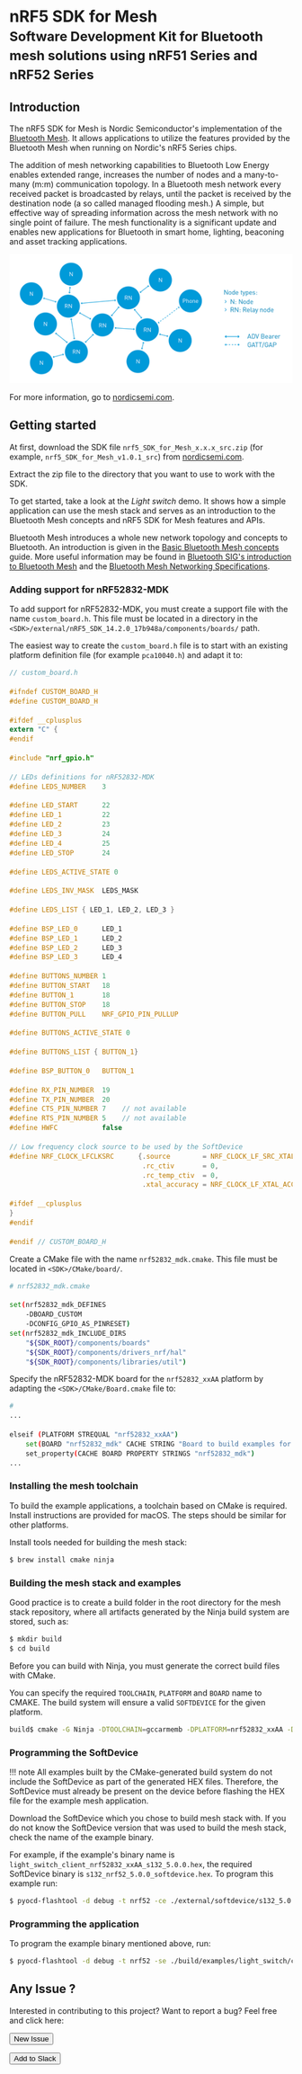 # nRF5 SDK for Mesh <br><small>Software Development Kit for Bluetooth mesh solutions using nRF51 Series and nRF52 Series</small>

## Introduction

The nRF5 SDK for Mesh is Nordic Semiconductor's implementation of the [Bluetooth Mesh](https://www.bluetooth.com/bluetooth-technology/topology-options/le-mesh). It allows applications to utilize the features provided by the Bluetooth Mesh when running on Nordic's nRF5 Series chips.

The addition of mesh networking capabilities to Bluetooth Low Energy enables extended range, increases the number of nodes and a many-to-many (m:m) communication topology. In a Bluetooth mesh network every received packet is broadcasted by relays, until the packet is received by the destination node (a so called managed flooding mesh.) A simple, but effective way of spreading information across the mesh network with no single point of failure. The mesh functionality is a significant update and enables new applications for Bluetooth in smart home, lighting, beaconing and asset tracking applications.

![](images/mesh-network_topology.png)

For more information, go to [nordicsemi.com](http://www.nordicsemi.com/eng/Products/Bluetooth-low-energy/nRF5-SDK-for-Mesh).

## Getting started

At first, download the SDK file `nrf5_SDK_for_Mesh_x.x.x_src.zip` (for example, `nrf5_SDK_for_Mesh_v1.0.1_src`) from [nordicsemi.com](http://www.nordicsemi.com/eng/Products/Bluetooth-low-energy/nRF5-SDK-for-Mesh).

Extract the zip file to the directory that you want to use to work with the SDK.

To get started, take a look at the *Light switch* demo. It shows how a simple application can use the mesh stack and serves as an introduction to the Bluetooth Mesh concepts and nRF5 SDK for Mesh features and APIs.

Bluetooth Mesh introduces a whole new network topology and concepts to Bluetooth. An introduction is given in the [Basic Bluetooth Mesh concepts](http://infocenter.nordicsemi.com/topic/com.nordic.infocenter.meshsdk.v1.0.1/md_doc_introduction_basic_concepts.html) guide. More useful information may be found in [Bluetooth SIG's introduction to Bluetooth Mesh](https://blog.bluetooth.com/introducing-bluetooth-mesh-networking) and the [Bluetooth Mesh Networking Specifications](https://www.bluetooth.com/specifications/mesh-specifications?_ga=2.18257471.723078495.1501226603-93769939.1480503530).


### Adding support for nRF52832-MDK

To add support for nRF52832-MDK, you must create a support file with the name `custom_board.h`. This file must be located in a directory in the `<SDK>/external/nRF5_SDK_14.2.0_17b948a/components/boards/` path. 

The easiest way to create the `custom_board.h` file is to start with an existing platform definition file (for example `pca10040.h`) and adapt it to:

``` c
// custom_board.h

#ifndef CUSTOM_BOARD_H
#define CUSTOM_BOARD_H

#ifdef __cplusplus
extern "C" {
#endif

#include "nrf_gpio.h"

// LEDs definitions for nRF52832-MDK
#define LEDS_NUMBER    3

#define LED_START      22
#define LED_1          22
#define LED_2          23
#define LED_3          24
#define LED_4          25
#define LED_STOP       24

#define LEDS_ACTIVE_STATE 0

#define LEDS_INV_MASK  LEDS_MASK

#define LEDS_LIST { LED_1, LED_2, LED_3 }

#define BSP_LED_0      LED_1
#define BSP_LED_1      LED_2
#define BSP_LED_2      LED_3
#define BSP_LED_3      LED_4

#define BUTTONS_NUMBER 1
#define BUTTON_START   18
#define BUTTON_1       18
#define BUTTON_STOP    18
#define BUTTON_PULL    NRF_GPIO_PIN_PULLUP

#define BUTTONS_ACTIVE_STATE 0

#define BUTTONS_LIST { BUTTON_1}

#define BSP_BUTTON_0   BUTTON_1

#define RX_PIN_NUMBER  19
#define TX_PIN_NUMBER  20
#define CTS_PIN_NUMBER 7    // not available
#define RTS_PIN_NUMBER 5    // not available
#define HWFC           false

// Low frequency clock source to be used by the SoftDevice
#define NRF_CLOCK_LFCLKSRC      {.source        = NRF_CLOCK_LF_SRC_XTAL,            \
                                 .rc_ctiv       = 0,                                \
                                 .rc_temp_ctiv  = 0,                                \
                                 .xtal_accuracy = NRF_CLOCK_LF_XTAL_ACCURACY_20_PPM}

#ifdef __cplusplus
}
#endif

#endif // CUSTOM_BOARD_H
```

Create a CMake file with the name `nrf52832_mdk.cmake`. This file must be located in `<SDK>/CMake/board/`.

``` sh
# nrf52832_mdk.cmake

set(nrf52832_mdk_DEFINES
    -DBOARD_CUSTOM
    -DCONFIG_GPIO_AS_PINRESET)
set(nrf52832_mdk_INCLUDE_DIRS
    "${SDK_ROOT}/components/boards"
    "${SDK_ROOT}/components/drivers_nrf/hal"
    "${SDK_ROOT}/components/libraries/util")
```

Specify the nRF52832-MDK board for the `nrf52832_xxAA` platform by adapting the `<SDK>/CMake/Board.cmake` file to:

``` sh
# 
...

elseif (PLATFORM STREQUAL "nrf52832_xxAA")
    set(BOARD "nrf52832_mdk" CACHE STRING "Board to build examples for.")
    set_property(CACHE BOARD PROPERTY STRINGS "nrf52832_mdk")
...
```

### Installing the mesh toolchain

To build the example applications, a toolchain based on CMake is required. Install instructions are provided for macOS. The steps should be similar for other platforms.

Install tools needed for building the mesh stack:

``` sh
$ brew install cmake ninja
```

### Building the mesh stack and examples

Good practice is to create a build folder in the root directory for the mesh stack repository, where all artifacts generated by the Ninja build system are stored, such as:

``` sh
$ mkdir build
$ cd build
```

Before you can build with Ninja, you must generate the correct build files with CMake.

You can specify the required `TOOLCHAIN`, `PLATFORM` and `BOARD` name to CMAKE. The build system will ensure a valid `SOFTDEVICE` for the given platform.

``` sh
build$ cmake -G Ninja -DTOOLCHAIN=gccarmemb -DPLATFORM=nrf52832_xxAA -DBOARD=nrf52832_mdk ..
```

### Programming the SoftDevice

!!! note
	All examples built by the CMake-generated build system do not include the SoftDevice as part of the generated HEX files. Therefore, the SoftDevice must already be present on the device before flashing the HEX file for the example mesh application.

Download the SoftDevice which you chose to build mesh stack with. If you do not know the SoftDevice version that was used to build the mesh stack, check the name of the example binary.

For example, if the example's binary name is `light_switch_client_nrf52832_xxAA_s132_5.0.0.hex`, the required SoftDevice binary is `s132_nrf52_5.0.0_softdevice.hex`. To program this example run:

``` sh
$ pyocd-flashtool -d debug -t nrf52 -ce ./external/softdevice/s132_5.0.0/s132_nrf52_5.0.0_softdevice.hex
```

### Programming the application

To program the example binary mentioned above, run:

``` sh
$ pyocd-flashtool -d debug -t nrf52 -se ./build/examples/light_switch/client/light_switch_client_nrf52832_xxAA_s132_5.0.0.hex
```

## Any Issue ?

Interested in contributing to this project? Want to report a bug? Feel free and click here:

<a href="https://github.com/makerdiary/nrf52832-mdk/issues/new"><button data-md-color-primary="indigo"><i class="fa fa-github"></i> New Issue</button></a>

<a href="https://join.slack.com/t/makerdiary/shared_invite/enQtMzIxNTA4MjkwMjc2LTM5MzcyNDhjYjI3YjEwOWE1YzM3YmE0YWEzNGNkNDU3NmE5M2M0MWYyM2QzZTFkNzQ2YjdmMWJlZjIwYmQwMDk"><button data-md-color-primary="red"><i class="fa fa-slack"></i> Add to Slack</button></a>

